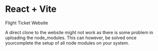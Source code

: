 # React + Vite

Flight Ticket Website


A direct clone to the website might not work as there is some problem in uploading the node_modules. This can however, be solved once yourcomplete the setup of all node modules on your system.
